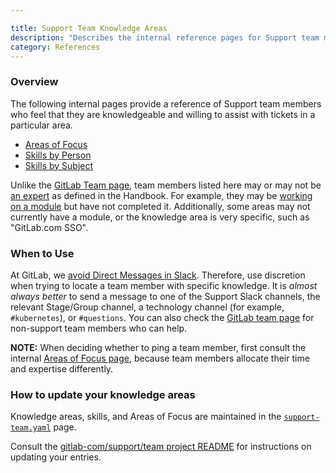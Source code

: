 ```yaml
---

title: Support Team Knowledge Areas
description: "Describes the internal reference pages for Support team members who feel that they are knowledgeable and willing to assist with specific skills and knowledge"
category: References
---
```




### Overview

The following internal pages provide a reference of Support team members who feel that they are knowledgeable and willing to assist with tickets in a particular area.

- [Areas of Focus](https://gitlab-com.gitlab.io/support/team/areas-of-focus.html)
- [Skills by Person](https://gitlab-com.gitlab.io/support/team/skills-by-person.html)
- [Skills by Subject](https://gitlab-com.gitlab.io/support/team/skills-by-subject.html)

Unlike the [GitLab Team page](https://about.gitlab.com/company/team/), team members listed here may or may not be [an expert](https://about.gitlab.com/company/team/structure/#expert) as defined in the Handbook. For example, they may be [working on a module](https://gitlab.com/gitlab-com/support/support-training/-/tree/main/.gitlab/issue_templates) but have not completed it. Additionally, some areas may not currently have a module, or the knowledge area is very specific, such as "GitLab.com SSO".

### When to Use

At GitLab, we [avoid Direct Messages in Slack](/handbook/communication/#avoid-direct-messages). Therefore, use discretion when trying to locate a team member with specific knowledge. It is *almost always better* to send a message to one of the Support Slack channels, the relevant Stage/Group channel, a technology channel (for example, `#kubernetes`), or `#questions`. You can also check the [GitLab team page](https://about.gitlab.com/company/team/) for non-support team members who can help.

**NOTE:** When deciding whether to ping a team member, first consult the internal [Areas of Focus page](https://gitlab-com.gitlab.io/support/team/areas-of-focus.html), because team members allocate their time and expertise differently.

### How to update your knowledge areas

Knowledge areas, skills, and Areas of Focus are maintained in the [`support-team.yaml`](https://gitlab.com/gitlab-com/support/team/-/blob/master/data/support-team.yaml) page.

Consult the [gitlab-com/support/team project README](https://gitlab.com/gitlab-com/support/team/-/blob/master/README.md) for instructions on updating your entries.
